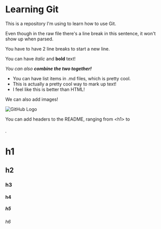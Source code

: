 # Learning Git
This is a repository I'm using to learn how to use Git.

Even though in the raw file there's a
line
break
in this sentence, it won't show up when parsed.

You have to have 2 line breaks to start a new line.

You can have *italic* and **bold** text!

_You can also **combine the two together!**_

* You can have list items in .md files, which is pretty cool.
* This is actually a pretty cool way to mark up text!
* I feel like this is better than HTML!

We can also add images!

![GitHub Logo](https://upload.wikimedia.org/wikipedia/commons/thumb/9/95/Font_Awesome_5_brands_github.svg/54px-Font_Awesome_5_brands_github.svg.png)

You can add headers to the README, ranging from \<h1\> to <h6>.

# h1
## h2
### h3
#### h4
##### h5
###### h6
